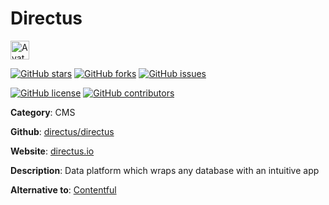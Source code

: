 
# Directus 

<a href="https://directus.io/"><img src="https://icons.duckduckgo.com/ip3/directus.io.ico" alt="Avatar" width="30" height="30" /></a>

[![GitHub stars](https://img.shields.io/github/stars/directus/directus.svg?style=social&label=Star&maxAge=2592000)](https://GitHub.com/directus/directus/stargazers/) [![GitHub forks](https://img.shields.io/github/forks/directus/directus.svg?style=social&label=Fork&maxAge=2592000)](https://GitHub.com/directus/directus/network/) [![GitHub issues](https://img.shields.io/github/issues/directus/directus.svg)](https://GitHub.com/Ndirectus/directus/issues/)

[![GitHub license](https://img.shields.io/github/license/directus/directus.svg)](https://github.com/directus/directus/blob/master/LICENSE) [![GitHub contributors](https://img.shields.io/github/contributors/directus/directus.svg)](https://GitHub.com/directus/directus/graphs/contributors/) 

**Category**: CMS

**Github**: [directus/directus](https://github.com/directus/directus)

**Website**: [directus.io](https://directus.io/)

**Description**:
Data platform which wraps any database with an intuitive app

**Alternative to**: [Contentful](https://www.contentful.com/)
